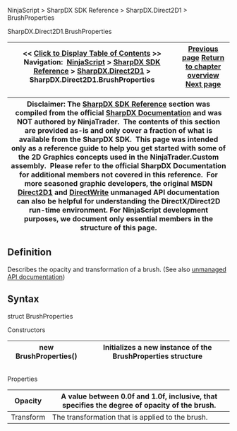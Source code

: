 ﻿
NinjaScript > SharpDX SDK Reference > SharpDX.Direct2D1 > BrushProperties

SharpDX.Direct2D1.BrushProperties

| << [Click to Display Table of Contents](sharpdx_direct2d1_brushproperties.md) >> **Navigation:**     [NinjaScript](ninjascript-1.md) > [SharpDX SDK Reference](sharpdx_sdk_reference-1.md) > [SharpDX.Direct2D1](sharpdx_direct2d1-1.md) > SharpDX.Direct2D1.BrushProperties | [Previous page](sharpdx_direct2d1_brush_transform-1.md) [Return to chapter overview](sharpdx_direct2d1-1.md) [Next page](sharpdx_direct2d1_capstyle-1.md) |
| --- | --- |

| Disclaimer: The [SharpDX SDK Reference](sharpdx_sdk_reference-1.md) section was compiled from the official [SharpDX Documentation](http://sharpdx.org/) and was NOT authored by NinjaTrader.  The contents of this section are provided as-is and only cover a fraction of what is available from the SharpDX SDK.  This page was intended only as a reference guide to help you get started with some of the 2D Graphics concepts used in the NinjaTrader.Custom assembly.  Please refer to the official SharpDX Documentation for additional members not covered in this reference.  For more seasoned graphic developers, the original MSDN [Direct2D1](https://msdn.microsoft.com/en-us/library/windows/desktop/dd370990.aspx) and [DirectWrite](https://msdn.microsoft.com/en-us/library/windows/desktop/dd368038.aspx) unmanaged API documentation can also be helpful for understanding the DirectX/Direct2D run-time environment. For NinjaScript development purposes, we document only essential members in the structure of this page. |
| --- |

## Definition
Describes the opacity and transformation of a brush.
(See also [unmanaged API documentation](http://msdn.microsoft.com/en-us/library/dd368077.aspx))
 
## Syntax
struct BrushProperties
   

Constructors

| new BrushProperties() | Initializes a new instance of the BrushProperties structure |
| --- | --- |
## 
## 
Properties

| Opacity | A value between 0.0f and 1.0f, inclusive, that specifies the degree of opacity of the brush. |
| --- | --- |
| Transform | The transformation that is applied to the brush. |
